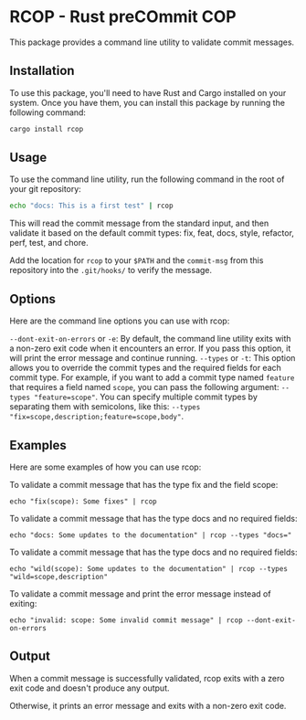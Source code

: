 # RCOP - Rust preCOmmit COP

This package provides a command line utility to validate commit messages.

## Installation

To use this package, you'll need to have Rust and Cargo installed on your system. Once you have them, you can install this package by running the following command:

```rs
cargo install rcop
```

## Usage

To use the command line utility, run the following command in the root of your git repository:

```sh
echo "docs: This is a first test" | rcop
```

This will read the commit message from the standard input, and then validate it based on the default commit types: fix, feat, docs, style, refactor, perf, test, and chore.

Add the location for `rcop` to your `$PATH` and the `commit-msg` from this repository into the `.git/hooks/` to verify the message.

## Options
Here are the command line options you can use with rcop:

`--dont-exit-on-errors` or `-e`: By default, the command line utility exits with a non-zero exit code when it encounters an error. If you pass this option, it will print the error message and continue running.
`--types` or `-t`: This option allows you to override the commit types and the required fields for each commit type. For example, if you want to add a commit type named `feature` that requires a field named `scope`, you can pass the following argument: `--types "feature=scope"`. You can specify multiple commit types by separating them with semicolons, like this: `--types "fix=scope,description;feature=scope,body"`.

## Examples

Here are some examples of how you can use rcop:

To validate a commit message that has the type fix and the field scope:

```
echo "fix(scope): Some fixes" | rcop
```

To validate a commit message that has the type docs and no required fields:

```
echo "docs: Some updates to the documentation" | rcop --types "docs="
```

To validate a commit message that has the type docs and no required fields:

```
echo "wild(scope): Some updates to the documentation" | rcop --types "wild=scope,description"
```

To validate a commit message and print the error message instead of exiting:

```
echo "invalid: scope: Some invalid commit message" | rcop --dont-exit-on-errors
```

## Output

When a commit message is successfully validated, rcop exits with a zero exit code and doesn't produce any output.

Otherwise, it prints an error message and exits with a non-zero exit code.
